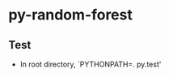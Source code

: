 py-random-forest
================

Test
----------------

- In root directory, `PYTHONPATH=. py.test'

